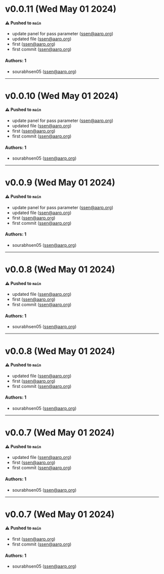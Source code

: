 # v0.0.11 (Wed May 01 2024)

#### ⚠️ Pushed to `main`

- update panel for pass parameter (ssen@aarp.org)
- updated file (ssen@aarp.org)
- first (ssen@aarp.org)
- first commit (ssen@aarp.org)

#### Authors: 1

- sourabhsen05 (ssen@aarp.org)

---

# v0.0.10 (Wed May 01 2024)

#### ⚠️ Pushed to `main`

- update panel for pass parameter (ssen@aarp.org)
- updated file (ssen@aarp.org)
- first (ssen@aarp.org)
- first commit (ssen@aarp.org)

#### Authors: 1

- sourabhsen05 (ssen@aarp.org)

---

# v0.0.9 (Wed May 01 2024)

#### ⚠️ Pushed to `main`

- update panel for pass parameter (ssen@aarp.org)
- updated file (ssen@aarp.org)
- first (ssen@aarp.org)
- first commit (ssen@aarp.org)

#### Authors: 1

- sourabhsen05 (ssen@aarp.org)

---

# v0.0.8 (Wed May 01 2024)

#### ⚠️ Pushed to `main`

- updated file (ssen@aarp.org)
- first (ssen@aarp.org)
- first commit (ssen@aarp.org)

#### Authors: 1

- sourabhsen05 (ssen@aarp.org)

---

# v0.0.8 (Wed May 01 2024)

#### ⚠️ Pushed to `main`

- updated file (ssen@aarp.org)
- first (ssen@aarp.org)
- first commit (ssen@aarp.org)

#### Authors: 1

- sourabhsen05 (ssen@aarp.org)

---

# v0.0.7 (Wed May 01 2024)

#### ⚠️ Pushed to `main`

- updated file (ssen@aarp.org)
- first (ssen@aarp.org)
- first commit (ssen@aarp.org)

#### Authors: 1

- sourabhsen05 (ssen@aarp.org)

---

# v0.0.7 (Wed May 01 2024)

#### ⚠️ Pushed to `main`

- first (ssen@aarp.org)
- first commit (ssen@aarp.org)

#### Authors: 1

- sourabhsen05 (ssen@aarp.org)
